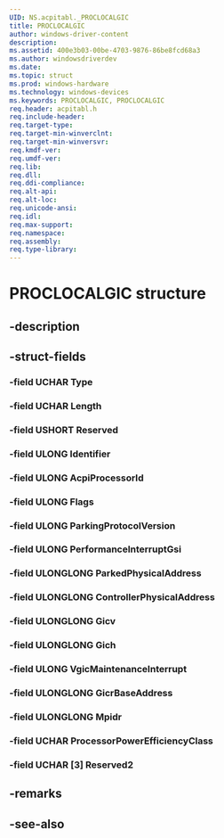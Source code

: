 ```yaml
---
UID: NS.acpitabl._PROCLOCALGIC
title: PROCLOCALGIC
author: windows-driver-content
description: 
ms.assetid: 400e3b03-00be-4703-9876-86be8fcd68a3
ms.author: windowsdriverdev
ms.date: 
ms.topic: struct
ms.prod: windows-hardware
ms.technology: windows-devices
ms.keywords: PROCLOCALGIC, PROCLOCALGIC
req.header: acpitabl.h
req.include-header:
req.target-type:
req.target-min-winverclnt:
req.target-min-winversvr:
req.kmdf-ver:
req.umdf-ver:
req.lib:
req.dll:
req.ddi-compliance:
req.alt-api:
req.alt-loc:
req.unicode-ansi:
req.idl:
req.max-support:
req.namespace:
req.assembly:
req.type-library:
---
```


# PROCLOCALGIC structure

## -description



## -struct-fields

### -field UCHAR Type			
 	
### -field UCHAR Length			
 	
### -field USHORT Reserved			
 	
### -field ULONG Identifier			
 	
### -field ULONG AcpiProcessorId			
 	
### -field ULONG Flags			
 	
### -field ULONG ParkingProtocolVersion			
 	
### -field ULONG PerformanceInterruptGsi			
 	
### -field ULONGLONG ParkedPhysicalAddress			
 	
### -field ULONGLONG ControllerPhysicalAddress			
 	
### -field ULONGLONG Gicv			
 	
### -field ULONGLONG Gich			
 	
### -field ULONG VgicMaintenanceInterrupt			
 	
### -field ULONGLONG GicrBaseAddress			
 	
### -field ULONGLONG Mpidr			
 	
### -field UCHAR ProcessorPowerEfficiencyClass			
 	
### -field UCHAR [3] Reserved2			
 	
## -remarks

## -see-also